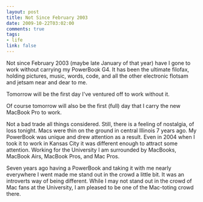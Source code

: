 ```yaml
--- 
layout: post
title: Not Since February 2003
date: 2009-10-22T03:02:00
comments: true
tags:
- life
link: false
---
```

Not since February 2003 (maybe late January of that year) have I gone to work without carrying my PowerBook G4. It has been the ultimate filofax, holding pictures, music, words, code, and all the other electronic flotsam and jetsam near and dear to me.

Tomorrow will be the first day I've ventured off to work without it.

Of course tomorrow will also be the first (full) day that I carry the new MacBook Pro to work.

Not a bad trade all things considered. Still, there is a feeling of nostalgia, of loss tonight. Macs were thin on the ground in central Illinois 7 years ago. My PowerBook was unique and drew attention as a result. Even in 2004 when I took it to work in Kansas City it was different enough to attract some attention. Working for the University I am surrounded by MacBooks, MacBook Airs, MacBook Pros, and Mac Pros.

Seven years ago having a PowerBook and taking it with me nearly everywhere I went made me stand out in the crowd a little bit. It was an introverts way of being different. While I may not stand out in the crowd of Mac fans at the University, I am pleased to be one of the Mac-toting crowd there.
